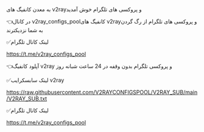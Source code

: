 به معدن کانفیگ های v2rayو پروکسی های تلگرام خوش آمدید

👈در کانال v2ray_configs_poolکانفیگ های v2rayو پروکسی های تلگرام از رگ گردن به شما نزدیکترند

✅لینک کانال تلگرام

https://t.me/v2ray_configs_pool

👈آپلود کانفیگ v2ray و پروکسی تلگرام بدون وقفه در 24 ساعت شبانه روز


✅لینک  سابسکرایب v2ray

https://raw.githubusercontent.com/V2RAYCONFIGSPOOL/V2RAY_SUB/main/V2RAY_SUB.txt

✅لینک کانال تلگرام

https://t.me/v2ray_configs_pool
